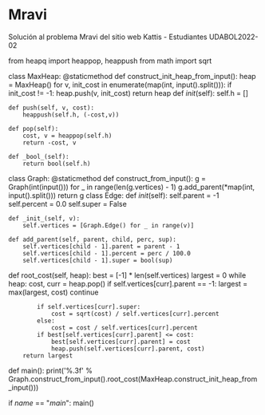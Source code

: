 # Mravi
Solución al problema Mravi del sitio web Kattis - Estudiantes UDABOL2022-02

from heapq import heappop, heappush
from math import sqrt


class MaxHeap:
    @staticmethod
    def construct_init_heap_from_input():
        heap = MaxHeap()
        for v, init_cost in enumerate(map(int, input().split())):
            if init_cost != -1:
                heap.push(v, init_cost)
        return heap
    def _init_(self):
        self.h = []

    def push(self, v, cost):
        heappush(self.h, (-cost,v))

    def pop(self):
        cost, v = heappop(self.h)
        return -cost, v

    def _bool_(self):
        return bool(self.h)
class Graph:
    @staticmethod
    def construct_from_input():
        g = Graph(int(input()))
        for _ in range(len(g.vertices) - 1)
            g.add_parent(*map(int, input().split()))
        return g
class Edge:
        def _init_(self):
            self.parent = -1
            self.percent = 0.0
            self.super = False

    def _init_(self, v):
        self.vertices = [Graph.Edge() for _ in range(v)]

    def add_parent(self, parent, child, perc, sup):
        self.vertices[child - 1].parent = parent - 1
        self.vertices[child - 1].percent = perc / 100.0
        self.vertices[child - 1].super = bool(sup)
def root_cost(self, heap):
        best = [-1] * len(self.vertices)
        largest = 0
        while heap:
            cost, curr = heap.pop()
            if self.vertices[curr].parent == -1:
                largest = max(largest, cost)
                continue

            if self.vertices[curr].super:
                cost = sqrt(cost) / self.vertices[curr].percent
            else:
                cost = cost / self.vertices[curr].percent
            if best[self.vertices[curr].parent] <= cost:
                best[self.vertices[curr].parent] = cost
                heap.push(self.vertices[curr].parent, cost)
        return largest
def main():
    print('%.3f' % Graph.construct_from_input().root_cost(MaxHeap.construct_init_heap_from_input()))


if _name_ == "_main_":
    main()
